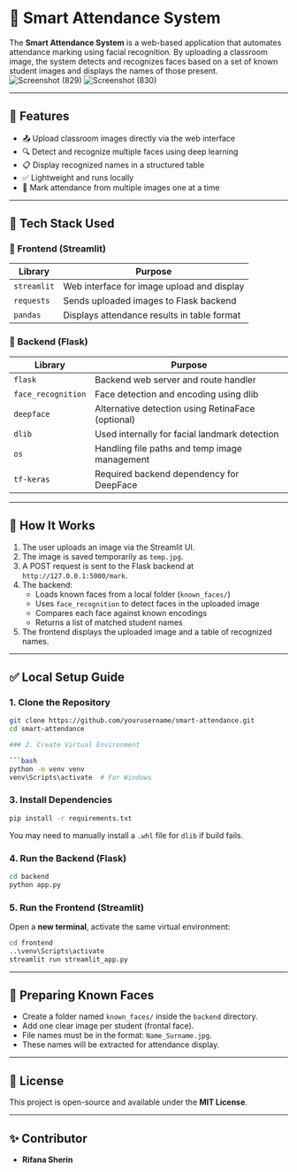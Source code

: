 # 📸 Smart Attendance System

The **Smart Attendance System** is a web-based application that automates attendance marking using facial recognition. By uploading a classroom image, the system detects and recognizes faces based on a set of known student images and displays the names of those present.
![Screenshot (829)](https://github.com/user-attachments/assets/9855089c-456f-40c0-9990-5a0f1c48dd00)
![Screenshot (830)](https://github.com/user-attachments/assets/bb78beb7-78b0-4e8a-873e-681b605e1632)

---

## 🚀 Features

- 📤 Upload classroom images directly via the web interface  
- 🔍 Detect and recognize multiple faces using deep learning  
- 📋 Display recognized names in a structured table  
- ✅ Lightweight and runs locally  
- 🔁 Mark attendance from multiple images one at a time  

---

## 🧠 Tech Stack Used

### 🔹 Frontend (Streamlit)

| Library       | Purpose                                      |
|---------------|----------------------------------------------|
| `streamlit`   | Web interface for image upload and display   |
| `requests`    | Sends uploaded images to Flask backend       |
| `pandas`      | Displays attendance results in table format  |

### 🔹 Backend (Flask)

| Library             | Purpose                                             |
|---------------------|-----------------------------------------------------|
| `flask`             | Backend web server and route handler                |
| `face_recognition`  | Face detection and encoding using dlib              |
| `deepface`          | Alternative detection using RetinaFace (optional)   |
| `dlib`              | Used internally for facial landmark detection       |
| `os`                | Handling file paths and temp image management       |
| `tf-keras`          | Required backend dependency for DeepFace            |

---

## 📸 How It Works

1. The user uploads an image via the Streamlit UI.  
2. The image is saved temporarily as `temp.jpg`.  
3. A POST request is sent to the Flask backend at `http://127.0.0.1:5000/mark`.  
4. The backend:  
   - Loads known faces from a local folder (`known_faces/`)  
   - Uses `face_recognition` to detect faces in the uploaded image  
   - Compares each face against known encodings  
   - Returns a list of matched student names  
5. The frontend displays the uploaded image and a table of recognized names.

---

## ✅ Local Setup Guide

### 1. Clone the Repository

```bash
git clone https://github.com/yourusername/smart-attendance.git
cd smart-attendance

### 2. Create Virtual Environment

```bash
python -m venv venv
venv\Scripts\activate  # For Windows
```

### 3. Install Dependencies

```bash
pip install -r requirements.txt
```

You may need to manually install a `.whl` file for `dlib` if build fails.

### 4. Run the Backend (Flask)

```bash
cd backend
python app.py
```

### 5. Run the Frontend (Streamlit)

Open a **new terminal**, activate the same virtual environment:

```bash
cd frontend
..\venv\Scripts\activate
streamlit run streamlit_app.py
```

---

## 📂 Preparing Known Faces

* Create a folder named `known_faces/` inside the `backend` directory.
* Add one clear image per student (frontal face).
* File names must be in the format: `Name_Surname.jpg`.
* These names will be extracted for attendance display.

---

## 📜 License

This project is open-source and available under the **MIT License**.

---

## ✨ Contributor

* **Rifana Sherin**


